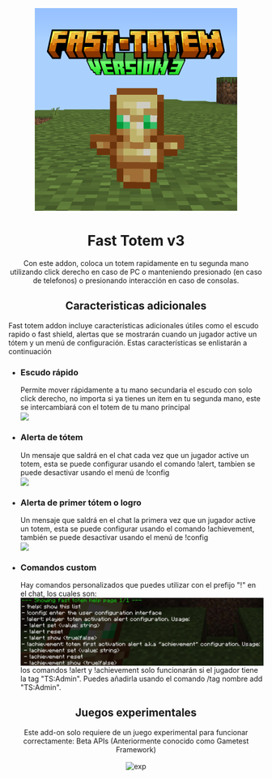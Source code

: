 
<p align="center">
  <img src="./pack_icon.png" alt="icn" width=400>
  <h1 align="center">Fast Totem v3</h1>
 <p align="center"> Con este addon, coloca un totem rapidamente en tu segunda mano utilizando click derecho en caso de PC o manteniendo presionado (en caso de telefonos) o presionando interacción en caso de consolas.</p>
</p> 

<p align="center">
<h2 align="center">Caracteristicas adicionales</h2>
<p>Fast totem addon incluye características adicionales útiles como el escudo rapido o fast shield, alertas que se mostrarán cuando un jugador active un tótem y un menú de configuración. Estas características se enlistarán a continuación</p>
<ul>
<li><h3>Escudo rápido</h3>Permite mover rápidamente a tu mano secundaria el escudo con solo click derecho, no importa si ya tienes un item en tu segunda mano, este se intercambiará con el totem de tu mano principal
<br><img align="center" src="./fast_shield.gif"></li>
<li><h3>Alerta de tótem</h3>Un mensaje que saldrá en el chat cada vez que un jugador active un totem, esta se puede configurar usando el comando !alert, tambien se puede desactivar usando el menú de !config
<br><img align="center" src="./totem_alert.gif"></li>
<li><h3>Alerta de primer tótem o logro</h3>Un mensaje que saldrá en el chat la primera vez que un jugador active un totem, esta se puede configurar usando el comando !achievement, también se puede desactivar usando el menú de !config
<br><img align="center" src="./totem_achievement.gif"></li>
<li><h3>Comandos custom</h3>Hay comandos personalizados que puedes utilizar con el prefijo "!" en el chat, los cuales son:
<br><img align="center" src="./custom_commands.jpg">
los comandos !alert y !achievement solo funcionarán si el jugador tiene la tag "TS:Admin". Puedes añadirla usando el comando /tag nombre add "TS:Admin".</li>
</ul>
</p>

<p>
<h2 align="center"> Juegos experimentales </h2>
<p align="center"> Este add-on solo requiere de un juego experimental para funcionar correctamente: Beta APIs (Anteriormente conocido como Gametest Framework)</p>
<p align="center"> <img align="center" src="./experimentos.jpg" alt="exp" width=400> </p>
<p>
